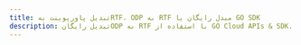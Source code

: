 ---title: تبدیل پاورپوینت بهRTF، ODP به RTF مبدل رایگان یا GO SDKdescription: تبدیل رایگانODP به RTF با استفاده از GO Cloud APIs & SDK. همچنین اسناد Microsoft PowerPoint را در Cloud ایجاد، ویرایش و رندر کنید.---